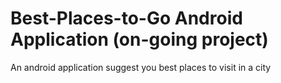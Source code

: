 # Best-Places-to-Go Android Application (on-going project)

An android application suggest you best places to visit in a city
